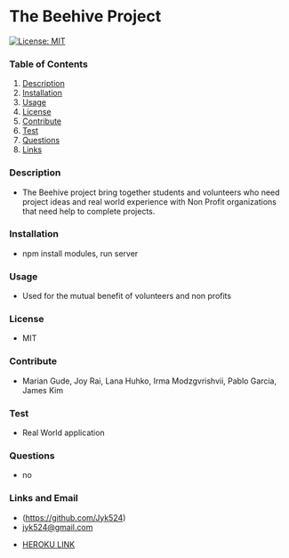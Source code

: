 # The Beehive Project

  [![License: MIT](https://img.shields.io/badge/License-MIT-yellow.svg)](https://opensource.org/licenses/MIT)

  ### Table of Contents
  1. [Description](#description)
  2. [Installation](#installation)
  3. [Usage](#usage)
  4. [License](#license)
  5. [Contribute](#contribute)
  6. [Test](#test)
  7. [Questions](#questions)
  8. [Links](#links)
  
  ### Description
  * The Beehive project bring together students and volunteers who need project ideas and real world experience with Non Profit organizations that need help to complete projects.
  ### Installation
  * npm install modules, run server
  ### Usage
  * Used for the mutual benefit of volunteers and non profits
  ### License
  * MIT
  ### Contribute
  * Marian Gude, Joy Rai, Lana Huhko, Irma Modzgvrishvii, Pablo Garcia, James Kim
  ### Test
  * Real World application
  ### Questions
  * no
  ### Links and Email
  * (https://github.com/Jyk524)
  * jyk524@gmail.com
  - [HEROKU LINK](https://stormy-dawn-09058.herokuapp.com/)
